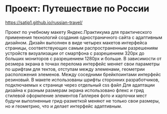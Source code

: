 # Проект: Путешествие по России
https://satip1.github.io/russian-travel/

Проект по учебному макету Яндекс.Практикума для практического применения технологий создания одностраничного сайта с адаптивным дизайном.
Дизайн выполнен в виде четырех макетов интерфейса страницы, соответствующих самым распространенным разрешениям устройств визуализации от смартфона с разрешением 320px до больших мониторов с разрешением 1280px и больше. В зависимости от резмера экрана в точках перелома интерфейс меняет свои параметры по шрифтам для тектов, отступам между элеменами, геометрии расположения элеменов. Между соседними брейкпоинтами интерфейс резиновый.
В макете использованы шрифты сторонних разработчиков, подключаемых к странице через отдельный css файл
Для адаптации дизайна к разным размерам экрана использовано флекс и грид стилевой оформление элементов
Галлерея фото и карточки мест будучи выполненные грид-разметкой меняют не только свои размеры, но и геометрию, что и делает интерфейс адаптивным.
